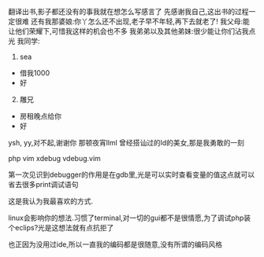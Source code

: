 ---
---

翻译出书,影子都还没有的事我就在想怎么写感言了
先感谢我自己,这出书的过程一定很难
还有我那婆娘:你丫怎么还不出现,老子早不年轻,再下去就老了!
我父母:能让他们荣耀下,可惜我这样的机会也不多
我弟弟以及其他弟妹:很少能让你们沾我点光
我同学:
1. sea
- 借我1000
- 好
2. 雕兄
- 房租晚点给你
- 好

ysh,
yy,对不起,谢谢你  那顿夜宵llml
曾经搭讪过的ld的美女,那是我勇敢的一刻



php vim xdebug vdebug.vim

第一次见识到debugger的作用是在gdb里,光是可以实时查看变量的值这点就可以省去很多print调试语句

这是我认为我最喜欢的方式.

linux会影响你的想法.习惯了terminal,对一切的gui都不是很情愿,为了调试php装个eclips?光是这想法就有点抗拒了

也正因为没用过ide,所以一直我的编码都是很随意,没有所谓的编码风格



